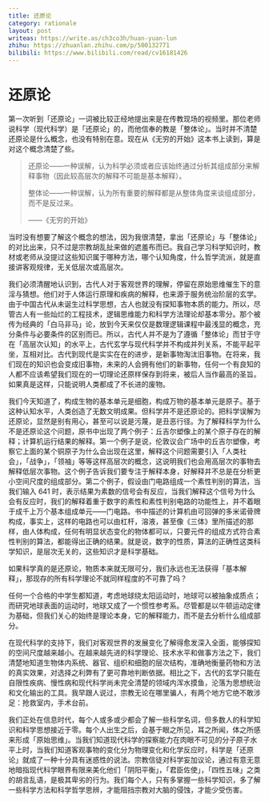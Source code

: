 ```yaml
---
title: 还原论
category: rationale
layout: post
writeas: https://write.as/ch3co3h/huan-yuan-lun
zhihu: https://zhuanlan.zhihu.com/p/500132771
bilibili: https://www.bilibili.com/read/cv16181426
---
```


# 还原论

第一次听到「还原论」一词被比较正经地提出来是在传教现场的视频里。那位老师说科学（现代科学）是「还原论」的，而他信奉的教是「整体论」。当时并不清楚还原论是什么概念，也没有特别在意。现在从《无穷的开始》这本书上读到，算是对这个概念清楚了些。

> 还原论——一种误解，认为科学必须或者应该始终通过分析其组成部分来解释事物（因此较高层次的解释不可能是基本解释）。
>
> 整体论——一种误解，认为所有重要的解释都是从整体角度来谈组成部分，而不是反过来。
>
> ——《无穷的开始》

当时没有想要了解这个概念的想法，因为我很清楚，拿出「还原论」与「整体论」的对比出来，只不过是宗教胡乱扯来做的遮羞布而已。我自己学习科学知识时，教材或老师从没提过这些知识属于哪种方法，哪个认知角度，什么哲学流派，就是直接讲客观规律，无关低层次或高层次。

我们必须清醒地认识到，古代人对于客观世界的理解，停留在原始思维催生下的意淫与猜想。他们对于人体运行原理和疾病的解释，也来源于服务统治阶层的玄学。由于中国古代从未诞生过科学思想，古人也就没有探知事物本质的能力。所以，尽管古人有一些灿烂的工程技术，逻辑思维能力和科学方法理论却基本零分。那个被传为经典的「白马非马」论，放到今天来仅仅是数理逻辑课程中最浅显的概念，充分条件与必要条件的区别而已。所以，古代人并不是为了遵循「整体论」而甘于守在「高层次认知」的水平上，古代玄学与现代科学并不构成并列关系，不能平起平坐，互相对比。古代到现代是实实在在的进步，是新事物淘汰旧事物。在将来，我们现在的知识也会变成旧事物，未来的人会拥有他们的新事物，任何一个有良知的人都不应该希望我们现在的一切理论还原样保存到将来，被后人当作最高的圣旨。如果真是这样，只能说明人类都成了不长进的废物。

我们今天知道了，构成生物的基本单元是细胞，构成万物的基本单元是原子。基于这种认知水平，人类创造了无数文明成果。但科学并不是还原论的。把科学误解为还原论，显然是别有用心，甚至可以说是污蔑，是丑恶行径。为了解释科学为什么不是还原论这个问题，原书中出现了两个例子：丘吉尔塑像上的某个原子存在的解释；计算机运行结果的解释。第一个例子是说，伦敦议会广场中的丘吉尔塑像，考察它上面的某个铜原子为什么会出现在这里，解释这个问题需要引入「人类社会」，「战争」，「领袖」等等这样高层次的概念，这说明我们也会用高层次的事物去解释低层次事物。这个例子告诉我们要专注于解释本身，好解释并不总是在分析更小空间尺度的组成部分。第二个例子，假设由门电路组成一个素性判别的算法，当我们输入 641 时，表示结果为素数的信号会有反应，当我们解释这个信号为什么会有反应时，我们的解释着重于数字的素性和素性判别电路的功能性上，并不着眼于成千上万个基本组成单元——门电路。书中描述的计算机由可回弹的多米诺骨牌构成，事实上，这样的电路也可以由杠杆，溶液，甚至像《三体》里所描述的那样，由人体构成，任何有明显状态变化的物体都可以，只要元件的组成方式符合素性判别的算法，都能得出正确的结果。就是说，数字的性质，算法的正确性这类科学知识，是层次无关的，这些知识才是科学基础。

如果科学真的是还原论，物质本来就无限可分，我们永远也无法获得「基本解释」，那现存的所有科学理论不就同样程度的不可靠了吗？

任何一个合格的中学生都知道，考虑地球绕太阳运动时，地球可以被抽象成质点；而研究地球表面的运动时，地球又成了一个惯性参考系。尽管都是以牛顿运动定律为基础，但我们关心的始终是理论本身，它的解释能力，而不是去分析什么组成部分。

在现代科学的支持下，我们对客观世界的发展变化了解得愈发深入全面，能够探知的空间尺度越来越小。在越来越先进的科学理论、技术水平和做事方法之下，我们清楚地知道生物体内系统、器官、组织和细胞的层次结构，准确地衡量药物和方法的真实效果，对选择之利弊有了更可靠地判断依据。相比之下，古代的玄学只能在自限性疾病、慢性病和现代科学尚未完全清楚的领域内浑水摸鱼，沦落为思想统治和文化输出的工具。我早跟人说过，宗教无论在哪里骗人，有两个地方它绝不敢涉足：抢救室内，手术台前。

我们正处在信息时代，每个人或多或少都会了解一些科学名词，但多数人的科学知识和科学思想接近于零。每个人出生之后，会基于眼之所见，耳之所闻，体之所感来形成「原始思维」。当我们知道现代科学的探察能力在肉眼不可见的分子原子水平上时，当我们知道客观事物的变化分为物理变化和化学反应时，科学是「还原论」就成了一种十分具有迷惑性的说法。宗教信徒对科学妄加议论，通过有意无意地暗指现代科学眼界有限来美化他们「阴阳平衡」，「君臣佐使」，「四性五味」之类的胡言乱语，是极其卑劣的行为。我们每个人，只有多掌握一些科学知识，多了解一些科学方法和科学哲学思辨，才能阻挡宗教对大脑的侵蚀，才能少受伤害。